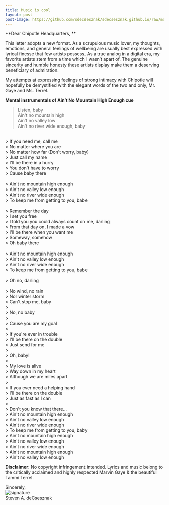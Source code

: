 ```yaml
---
title: Music is cool
layout: post
post-image: https://github.com/sdecsesznak/sdecsesznak.github.io/raw/master/assets/images/Mountain_1280x720.jpg
---
```


**Dear Chipotle Headquarters, **

This letter adopts a new format.  As a scrupulous music lover, my thoughts, emotions, and general feelings of wellbeing are usually best expressed with lyrical finesse that few artists possess.  As a true analog in a digital era, my favorite artists stem from a time which I wasn’t apart of. The genuine sincerity and humble honesty these artists display make them a deserving beneficiary of admiration. 

My attempts at expressing feelings of strong intimacy with Chipotle will hopefully be demystified with the elegant words of the two and only, Mr. Gaye and Ms. Terrel.  

**Mental instrumentals of Ain’t No Mountain High Enough cue**

> Listen, baby<br>
> Ain't no mountain high<br>
> Ain't no valley low<br>
> Ain't no river wide enough, baby<br>
<br>
> If you need me, call me<br>
> No matter where you are<br>
> No matter how far (Don't worry, baby)<br>
> Just call my name<br>
> I'll be there in a hurry<br>
> You don't have to worry<br>
> Cause baby there<br>
<br>
> Ain't no mountain high enough<br>
> Ain't no valley low enough<br>
> Ain't no river wide enough<br>
> To keep me from getting to you, babe<br>
<br>
> Remember the day<br>
> I set you free<br>
> I told you you could always count on me, darling<br>
> From that day on, I made a vow<br>
> I'll be there when you want me<br>
> Someway, somehow<br>
> Oh baby there<br>
<br>
> Ain't no mountain high enough<br>
> Ain't no valley low enough<br>
> Ain't no river wide enough<br>
> To keep me from getting to you, babe<br>
 <br>
> Oh no, darling<br>
 <br>
> No wind, no rain<br>
> Nor winter storm<br>
> Can't stop me, baby<br>
> <br>
> No, no baby<br>
> <br>
> Cause you are my goal<br>
> <br>
> If you're ever in trouble<br>
> I'll be there on the double<br>
> Just send for me<br>
> <br>
> Oh, baby!<br>
> <br>
> My love is alive<br>
> Way down in my heart<br>
> Although we are miles apart<br>
> <br>
> If you ever need a helping hand<br>
> I'll be there on the double<br>
> Just as fast as I can<br>
> <br>
> Don't you know that there...<br>
> Ain't no mountain high enough<br>
> Ain't no valley low enough<br>
> Ain't no river wide enough<br>
> To keep me from getting to you, baby<br>
> Ain't no mountain high enough<br>
> Ain't no valley low enough<br>
> Ain't no river wide enough<br>
> Ain't no mountain high enough<br>
> Ain't no valley low enough <br>

**Disclaimer:** No copyright infringement intended. Lyrics and music belong to the critically acclaimed and highly respected Marvin Gaye & the beautiful Tammi Terrel. <br>

Sincerely,<br>
![signature](https://fontmeme.com/permalink/200925/c101f6549bbb85c94b3d8b47e8b8e244.png)<br>
Steven A. deCsesznak
